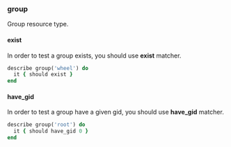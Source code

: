 ### <a name="group">group</a>

Group resource type.

#### exist

In order to test a group exists, you should use **exist** matcher.

```ruby
describe group('wheel') do
  it { should exist }
end
```

#### have\_gid

In order to test a group have a given gid, you should use **have\_gid** matcher.

```ruby
describe group('root') do
  it { should have_gid 0 }
end
```

